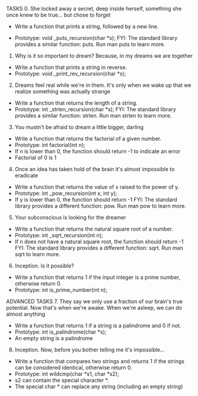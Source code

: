 TASKS
0. She locked away a secret, deep inside herself, something she once knew to be true... but chose to forget
- Write a function that prints a string, followed by a new line.

- Prototype: void _puts_recursion(char *s);
FYI: The standard library provides a similar function: puts. Run man puts to learn more.



1. Why is it so important to dream? Because, in my dreams we are together
- Write a function that prints a string in reverse.
- Prototype: void _print_rev_recursion(char *s);



2. Dreams feel real while we're in them. It's only when we wake up that we realize something was actually strange
- Write a function that returns the length of a string.
- Prototype: int _strlen_recursion(char *s);
FYI: The standard library provides a similar function: strlen. Run man strlen to learn more.



3. You mustn't be afraid to dream a little bigger, darling
- Write a function that returns the factorial of a given number.
- Prototype: int factorial(int n);
- If n is lower than 0, the function should return -1 to indicate an error
- Factorial of 0 is 1



4. Once an idea has taken hold of the brain it's almost impossible to eradicate
- Write a function that returns the value of x raised to the power of y.
- Prototype: int _pow_recursion(int x, int y);
- If y is lower than 0, the function should return -1
FYI: The standard library provides a different function: pow. Run man pow to learn more.




5. Your subconscious is looking for the dreamer
- Write a function that returns the natural square root of a number.
- Prototype: int _sqrt_recursion(int n);
- If n does not have a natural square root, the function should return -1
FYI: The standard library provides a different function: sqrt. Run man sqrt to learn more.



6. Inception. Is it possible?
- Write a function that returns 1 if the input integer is a prime number, otherwise return 0.
- Prototype: int is_prime_number(int n);



ADVANCED TASKS
7. They say we only use a fraction of our brain's true potential. Now that's when we're awake. When we're asleep, we can do almost anything
- Write a function that returns 1 if a string is a palindrome and 0 if not.
- Prototype: int is_palindrome(char *s);
- An empty string is a palindrome




8. Inception. Now, before you bother telling me it's impossible...
- Write a function that compares two strings and returns 1 if the strings can be considered identical, otherwise return 0.
- Prototype: int wildcmp(char *s1, char *s2);
- s2 can contain the special character *.
- The special char * can replace any string (including an empty string)
